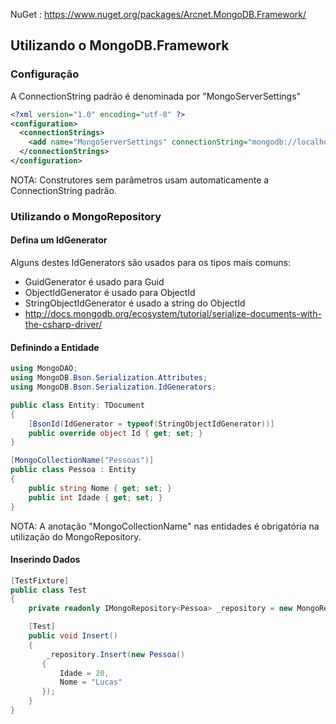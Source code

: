 NuGet : https://www.nuget.org/packages/Arcnet.MongoDB.Framework/

## Utilizando o MongoDB.Framework

### Configuração
A ConnectionString padrão é denominada por "MongoServerSettings"
```xml
<?xml version="1.0" encoding="utf-8" ?>
<configuration>
  <connectionStrings>
    <add name="MongoServerSettings" connectionString="mongodb://localhost/test" />
  </connectionStrings>
</configuration>
```
NOTA: Construtores sem parâmetros usam automaticamente a ConnectionString padrão.

### Utilizando o MongoRepository

#### Defina um IdGenerator
 Alguns destes IdGenerators são usados para os tipos mais comuns: 

* GuidGenerator é usado para Guid
* ObjectIdGenerator é usado para ObjectId
* StringObjectIdGenerator é usado a string do ObjectId
* http://docs.mongodb.org/ecosystem/tutorial/serialize-documents-with-the-csharp-driver/ 

#### Definindo a Entidade
```csharp
using MongoDAO;
using MongoDB.Bson.Serialization.Attributes;
using MongoDB.Bson.Serialization.IdGenerators;

public class Entity: TDocument
{
    [BsonId(IdGenerator = typeof(StringObjectIdGenerator))]
    public override object Id { get; set; }
}

[MongoCollectionName("Pessoas")]
public class Pessoa : Entity
{
    public string Nome { get; set; }
    public int Idade { get; set; }
}
```
NOTA: A anotação "MongoCollectionName" nas entidades é obrigatória na utilização do MongoRepository.
#### Inserindo Dados

```csharp
[TestFixture]
public class Test
{
    private readonly IMongoRepository<Pessoa> _repository = new MongoRepository<Pessoa>();

    [Test]
    public void Insert()
    {
        _repository.Insert(new Pessoa()
       {
           Idade = 20,
           Nome = "Lucas"
       });
    }
}
```


